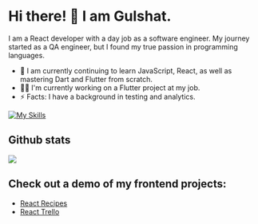 # Hi there! 👋 I am Gulshat.

I am a React developer with a day job as a software engineer. My journey started as a QA engineer, but I found my true passion in programming languages. 


- 🌱 I am currently continuing to learn JavaScript, React, as well as mastering Dart and Flutter from scratch.
- 👩‍💻 I'm currently working on a Flutter project at my job.
- ⚡ Facts: I have a background in testing and analytics.


<!-- https://github.com/Ileriayo/markdown-badges -->
<!-- https://simpleicons.org -->
<!-- https://github.com/simple-icons/simple-icons/blob/develop/slugs.md -->
<!-- https://github.com/tandpfun/skill-icons/tree/mainhttps://github.com/tandpfun/skill-icons/tree/main-->

[![My Skills](https://skillicons.dev/icons?i=js,ts,react,html,css,sass,tailwind,dart,flutter,redux,bootstrap,jest)](https://skillicons.dev)


## Github stats
![](https://github-readme-stats.vercel.app/api/top-langs/?username=relativelie&theme=dark&hide_border=false&include_all_commits=false&count_private=false&layout=compact)


## Check out a demo of my frontend projects:
* [React Recipes](https://javascript-universe.netlify.app/) 
* [React Trello](https://html-css-land.netlify.app/) 
